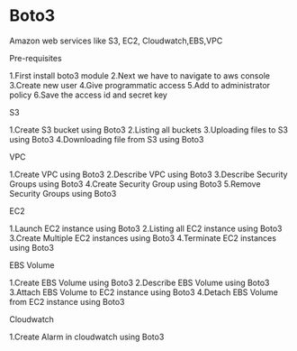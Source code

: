 # Boto3
Amazon web services like S3, EC2, Cloudwatch,EBS,VPC


Pre-requisites

1.First install boto3 module
2.Next we have to navigate to aws console
3.Create new user
4.Give programmatic access
5.Add to administrator policy
6.Save the access id and secret key

S3

1.Create S3 bucket using Boto3
2.Listing all buckets
3.Uploading files to S3 using Boto3
4.Downloading file from S3 using Boto3

VPC

1.Create VPC using Boto3
2.Describe VPC using Boto3
3.Describe Security Groups using Boto3
4.Create Security Group using Boto3
5.Remove Security Groups using Boto3

EC2

1.Launch EC2 instance using Boto3
2.Listing all EC2 instance using Boto3
3.Create Multiple EC2 instances using Boto3
4.Terminate EC2 instances using Boto3

EBS Volume

1.Create EBS Volume using Boto3
2.Describe EBS Volume using Boto3
3.Attach EBS Volume to EC2 instance using Boto3
4.Detach EBS Volume from EC2 instance using Boto3

Cloudwatch

1.Create Alarm in cloudwatch using Boto3

